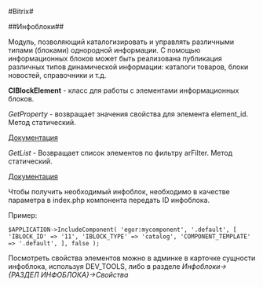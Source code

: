 #Bitrix#

##Инфоблоки##

Модуль, позволяющий каталогизировать и управлять различными типами (блоками) однородной информации. С помощью информационных блоков может быть реализована публикация различных типов динамической информации: каталоги товаров, блоки новостей, справочники и т.д.

**CIBlockElement** - класс для работы с элементами информационных блоков.

_GetProperty_ - возвращает значения свойства для элемента element_id. Метод статический.

[Документация](https://dev.1c-bitrix.ru/api_help/iblock/classes/ciblockelement/getproperty.php)

_GetList_ - Возвращает список элементов по фильтру arFilter. Метод статический.

[Документация](https://dev.1c-bitrix.ru/api_help/iblock/classes/ciblockelement/getlist.php)

Чтобы получить необходимый инфоблок, необходимо в качестве параметра в index.php компонента передать ID инфоблока.

Пример:

`$APPLICATION->IncludeComponent(
  'egor:mycomponent',
  '.default',
  [
    'IBLOCK_ID' => '11',
    'IBLOCK_TYPE' => 'catalog',
    'COMPONENT_TEMPLATE' => '.default',
  ],
  false
);`

Посмотреть свойства элементов можно в админке в карточке сущности инфоблока, используя DEV_TOOLS, либо в разделе _Инфоблоки->{РАЗДЕЛ ИНФОБЛОКА}->Свойства_
